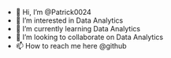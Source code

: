 - 👋 Hi, I’m @Patrick0024
- 👀 I’m interested in Data Analytics
- 🌱 I’m currently learning Data Analytics
- 💞️ I’m looking to collaborate on Data Analytics
- 📫 How to reach me here @github

<!---
Patrick0024/Patrick0024 is a ✨ special ✨ repository because its `README.md` (this file) appears on your GitHub profile.
You can click the Preview link to take a look at your changes.
--->
